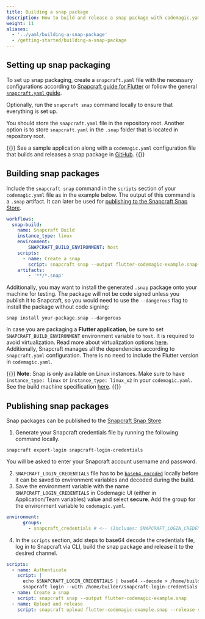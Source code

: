 ```yaml
---
title: Building a snap package
description: How to build and release a snap package with codemagic.yaml
weight: 11
aliases:
  - '../yaml/building-a-snap-package'
  - /getting-started/building-a-snap-package
---
```


## Setting up snap packaging

To set up snap packaging, create a `snapcraft.yaml` file with the necessary configurations according to [Snapcraft guide for Flutter](https://snapcraft.io/docs/flutter-applications) or follow the general [`snapcraft.yaml` guide](https://snapcraft.io/docs/creating-snapcraft-yaml).

Optionally, run the `snapcraft snap` command locally to ensure that everything is set up.

You should store the `snapcraft.yaml` file in the repository root. Another option is to store `snapcraft.yaml` in the `.snap` folder that is located in repository root.

{{<notebox>}}
See a sample application along with a `codemagic.yaml` configuration file that builds and releases a snap package in [GitHub](https://github.com/codemagic-ci-cd/flutter-snapcraft-example/).
{{</notebox>}}

## Building snap packages

Include the `snapcraft snap` command in the `scripts` section of your `codemagic.yaml` file as in the example below. The output of this command is a `.snap` artifact. It can later be used for [publishing to the Snapcraft Snap Store](#publishing-snap-packages).

```yaml
workflows:
  snap-build:
    name: Snapcraft Build
    instance_type: linux
    environment:
        SNAPCRAFT_BUILD_ENVIRONMENT: host
    scripts:
      - name: Create a snap
        script: snapcraft snap --output flutter-codemagic-example.snap
    artifacts:
        - '**/*.snap'
```

Additionally, you may want to install the generated `.snap` package onto your machine for testing. The package will not be code signed unless you publish it to Snapcraft, so you would need to use the `--dangerous` flag to install the package without code signing:

    snap install your-package.snap --dangerous

In case you are packaging a **Flutter application**, be sure to set `SNAPCRAFT_BUILD_ENVIRONMENT` environment variable to `host`. It is required to avoid virtualization. Read more about virtualization options [here](https://flutter.dev/docs/deployment/linux). Additionally, Snapcraft manages all the dependencies according to `snapcraft.yaml` configuration. There is no need to include the Flutter version in `codemagic.yaml`.

{{<notebox>}}
**Note**: Snap is only available on Linux instances. Make sure to have `instance_type: linux` or `instance_type: linux_x2` in your `codemagic.yaml`. See the build machine specification [here](../specs/versions-linux/).
{{</notebox>}}

## Publishing snap packages

Snap packages can be published to the [Snapcraft Snap Store](https://snapcraft.io/).

1. Generate your Snapcraft credentials file by running the following command locally.

```
snapcraft export-login snapcraft-login-credentials
```

  You will be asked to enter your Snapcraft account username and password.
  
2. `SNAPCRAFT_LOGIN_CREDENTIALS` file has to be [`base64 encoded`](../variables/environment-variable-groups/#storing-sensitive-valuesfiles) locally before it can be saved to environment variables and decoded during the build.
3. Save the environment variable with the name `SNAPCRAFT_LOGIN_CREDENTIALS` in Codemagic UI (either in Application/Team variables) value and select **secure**. Add the group for the environment variable to `codemagic.yaml`. 

```yaml
environment:
      groups:
        - snapcraft_credentials # <-- (Includes: SNAPCRAFT_LOGIN_CREDENTIALS)
```
4. In the `scripts` section, add steps to base64 decode the credentials file, log in to Snapcraft via CLI, build the snap package and release it to the desired channel.

```yaml
scripts:
  - name: Authenticate
    script: |
      echo $SNAPCRAFT_LOGIN_CREDENTIALS | base64 --decode > /home/builder/snapcraft-login-credentials
      snapcraft login --with /home/builder/snapcraft-login-credentials
  - name: Create a snap
    script: snapcraft snap --output flutter-codemagic-example.snap
  - name: Upload and release
    script: snapcraft upload flutter-codemagic-example.snap --release stable
```
